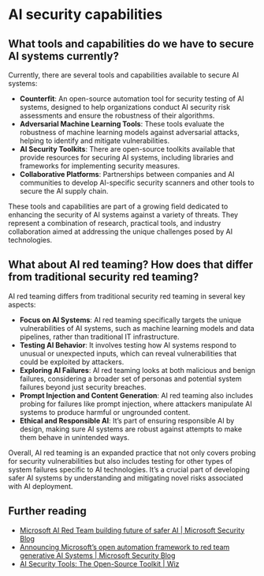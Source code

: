 # AI security capabilities

## What tools and capabilities do we have to secure AI systems currently?

Currently, there are several tools and capabilities available to secure AI systems:

-   **Counterfit**: An open-source automation tool for security testing of AI systems, designed to help organizations conduct AI security risk assessments and ensure the robustness of their algorithms.
-   **Adversarial Machine Learning Tools**: These tools evaluate the robustness of machine learning models against adversarial attacks, helping to identify and mitigate vulnerabilities.
-   **AI Security Toolkits**: There are open-source toolkits available that provide resources for securing AI systems, including libraries and frameworks for implementing security measures.
-   **Collaborative Platforms**: Partnerships between companies and AI communities to develop AI-specific security scanners and other tools to secure the AI supply chain.

These tools and capabilities are part of a growing field dedicated to enhancing the security of AI systems against a variety of threats. They represent a combination of research, practical tools, and industry collaboration aimed at addressing the unique challenges posed by AI technologies.

## What about AI red teaming? How does that differ from traditional security red teaming?

AI red teaming differs from traditional security red teaming in several key aspects:

-   **Focus on AI Systems**: AI red teaming specifically targets the unique vulnerabilities of AI systems, such as machine learning models and data pipelines, rather than traditional IT infrastructure.
-   **Testing AI Behavior**: It involves testing how AI systems respond to unusual or unexpected inputs, which can reveal vulnerabilities that could be exploited by attackers.
-   **Exploring AI Failures**: AI red teaming looks at both malicious and benign failures, considering a broader set of personas and potential system failures beyond just security breaches.
-   **Prompt Injection and Content Generation**: AI red teaming also includes probing for failures like prompt injection, where attackers manipulate AI systems to produce harmful or ungrounded content.
-   **Ethical and Responsible AI**: It’s part of ensuring responsible AI by design, making sure AI systems are robust against attempts to make them behave in unintended ways.

Overall, AI red teaming is an expanded practice that not only covers probing for security vulnerabilities but also includes testing for other types of system failures specific to AI technologies. It’s a crucial part of developing safer AI systems by understanding and mitigating novel risks associated with AI deployment.

## Further reading

 - [Microsoft AI Red Team building future of safer AI | Microsoft Security Blog](https://www.microsoft.com/en-us/security/blog/2023/08/07/microsoft-ai-red-team-building-future-of-safer-ai/?WT.mc_id=academic-96948-sayoung)
 - [Announcing Microsoft’s open automation framework to red team generative AI Systems | Microsoft Security Blog](https://www.microsoft.com/en-us/security/blog/2024/02/22/announcing-microsofts-open-automation-framework-to-red-team-generative-ai-systems/?WT.mc_id=academic-96948-sayoung)
 - [AI Security Tools: The Open-Source Toolkit | Wiz](https://www.wiz.io/academy/ai-security-tools)
